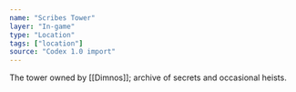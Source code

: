 ```yaml
---
name: "Scribes Tower"
layer: "In-game"
type: "Location"
tags: ["location"]
source: "Codex 1.0 import"
---
```

The tower owned by [[Dimnos]]; archive of secrets and occasional heists.
